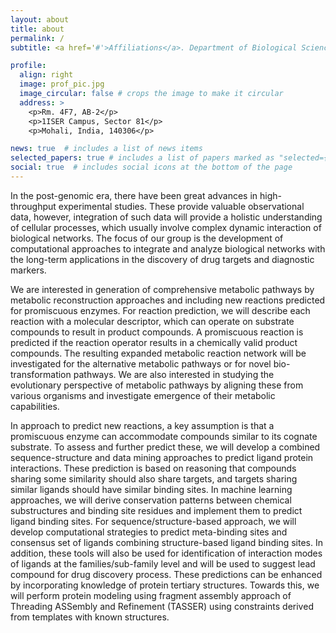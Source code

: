 ```yaml
---
layout: about
title: about
permalink: /
subtitle: <a href='#'>Affiliations</a>. Department of Biological Sciences, Indian Institute of Science Education and Research, Mohali.

profile:
  align: right
  image: prof_pic.jpg
  image_circular: false # crops the image to make it circular
  address: >
    <p>Rm. 4F7, AB-2</p>
    <p>1ISER Campus, Sector 81</p>
    <p>Mohali, India, 140306</p>

news: true  # includes a list of news items
selected_papers: true # includes a list of papers marked as "selected={true}"
social: true  # includes social icons at the bottom of the page
---
```

In the post-genomic era, there have been great advances in high-throughput experimental studies. These provide valuable observational data, however, integration of such data will provide a holistic understanding of cellular processes, which usually involve complex dynamic interaction of biological networks. The focus of our group is the development of computational approaches to integrate and analyze biological networks with the long-term applications in the discovery of drug targets and diagnostic markers.

We are interested in generation of comprehensive metabolic pathways by metabolic reconstruction approaches and including new reactions predicted for promiscuous enzymes. For reaction prediction, we will describe each reaction with a molecular descriptor, which can operate on substrate compounds to result in product compounds. A promiscuous reaction is predicted if the reaction operator results in a chemically valid product compounds. The resulting expanded metabolic reaction network will be investigated for the alternative metabolic pathways or for novel bio-transformation pathways. We are also interested in studying the evolutionary perspective of metabolic pathways by aligning these from various organisms and investigate emergence of their metabolic capabilities.

In approach to predict new reactions, a key assumption is that a promiscuous enzyme can accommodate compounds similar to its cognate substrate. To assess and further predict these, we will develop a combined sequence-structure and data mining approaches to predict ligand protein interactions. These prediction is based on reasoning that compounds sharing some similarity should also share targets, and targets sharing similar ligands should have similar binding sites. In machine learning approaches, we will derive conservation patterns between chemical substructures and binding site residues and implement them to predict ligand binding sites. For sequence/structure-based approach, we will develop computational strategies to predict meta-binding sites and consensus set of ligands combining structure-based ligand binding sites. In addition, these tools will also be used for identification of interaction modes of ligands at the families/sub-family level and will be used to suggest lead compound for drug discovery process. These predictions can be enhanced by incorporating knowledge of protein tertiary structures. Towards this, we will perform protein modeling using fragment assembly approach of Threading ASSembly and Refinement (TASSER) using constraints derived from templates with known structures.

